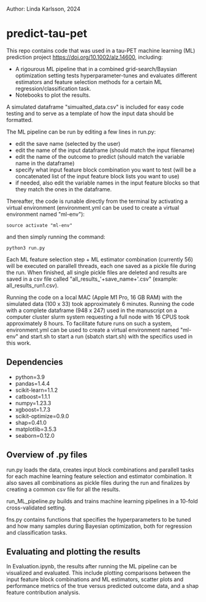 Author: Linda Karlsson, 2024

# predict-tau-pet

This repo contains code that was used in a tau-PET machine learning (ML) prediction project https://doi.org/10.1002/alz.14600, including:
- A rigourous ML pipeline that in a combined grid-search/Baysian optimization setting tests hyperparameter-tunes and evaluates different estimators and feature selection methods for a certain ML regression/classification task.
- Notebooks to plot the results.

A simulated dataframe "simualted_data.csv" is included for easy code testing and to serve as a template of how the input data should be formatted.

The ML pipeline can be run by editing a few lines in run.py:
- edit the save name (selected by the user)
- edit the name of the input dataframe (should match the input filename)
- edit the name of the outcome to predict (should match the variable name in the dataframe)
- specify what input feature block combination you want to test (will be a concatenated list of the input feature block lists you want to use)
- if needed, also edit the variable names in the input feature blocks so that they match the ones in the dataframe.

Thereafter, the code is runable directly from the terminal by activating a virtual environment (environment.yml can be used to create a virtual environment named "ml-env"):

```console
source activate "ml-env"
```

and then simply running the command:

```console
python3 run.py
```

Each ML feature selection step + ML estimator combination (currently 56) will be executed on parallell threads, each one saved as a pickle file during the run. When finished, all single pickle files are deleted and results are saved in a csv file called "all_results_'+save_name+'.csv" (example: all_results_run1.csv). 

Running the code on a local MAC (Apple M1 Pro, 16 GB RAM) with the simulated data (100 x 33) took approximately 6 minutes. Running the code with a complete dataframe (948 x 247) used in the manuscript on a computer cluster slurm system requesting a full node with 16 CPUS took approximately 8 hours. To facilitate future runs on such a system, environment.yml can be used to create a virtual environment named "ml-env" and start.sh to start a run (sbatch start.sh) with the specifics used in this work.

## Dependencies

  - python=3.9
  - pandas=1.4.4
  - scikit-learn=1.1.2
  - catboost=1.1.1
  - numpy=1.23.3
  - xgboost=1.7.3
  - scikit-optimize=0.9.0
  - shap=0.41.0
  - matplotlib=3.5.3
  - seaborn=0.12.0

## Overview of .py files

run.py loads the data, creates input block combinations and parallell tasks for each machine learning feature selection and estimator combination. It also saves all combinations as pickle files during the run and finalizes by creating a common csv file for all the results.

run_ML_pipeline.py builds and trains machine learning pipelines in a 10-fold cross-validated setting. 

fns.py contains functions that specifies the hyperparameters to be tuned and how many samples during Bayesian optimization, both for regression and classification tasks. 

## Evaluating and plotting the results

In Evaluation.ipynb, the results after running the ML pipeline can be visualized and evaluated. This include plotting comparisons between the input feature block combinations and ML estimators, scatter plots and performance metrics of the true versus predicted outcome data, and a shap feature contribution analysis.


